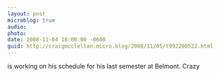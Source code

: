 ```yaml
---
layout: post
microblog: true
audio: 
photo: 
date: 2008-11-04 18:00:00 -0600
guid: http://craigmcclellan.micro.blog/2008/11/05/t992290522.html
---
```

is working on his schedule for his last semester at Belmont.  Crazy
